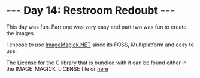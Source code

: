 ﻿# --- Day 14: Restroom Redoubt ---
This day was fun. Part one was very easy and part two was fun to create the images.  

I choose to use [ImageMagick.NET](https://github.com/dlemstra/Magick.NET) since its FOSS, Multiplatform and easy to use.  

The License for the C library that is bundled with it can be found either in the IMAGE_MAGICK_LICENSE file or [here](https://imagemagick.org/script/license.php)